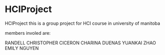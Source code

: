 # HCIProject
HCIProject
this is a group project for HCI course in university of manitoba



members involed are: 

RANDELL CHRISTOPHER CICERON
CHARINA DUENAS
YUANKAI ZHAO
EMILY NGUYEN
